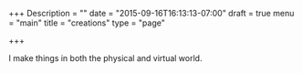 +++
Description = ""
date = "2015-09-16T16:13:13-07:00"
draft = true
menu = "main"
title = "creations"
type = "page"

+++

I make things in both the physical and virtual world.

